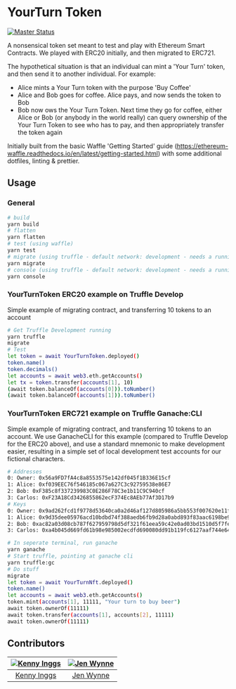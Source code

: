 # YourTurn Token

[![Master Status](https://github.com/kinggs/your-turn-contract/workflows/master/badge.svg)](https://github.com/kinggs/your-turn-contract/actions)

A nonsensical token set meant to test and play with Ethereum Smart Contracts. We played with ERC20 initially, and then migrated to ERC721.

The hypothetical situation is that an individual can mint a 'Your Turn' token, and then send it to another individual. For example:

- Alice mints a Your Turn token with the purpose 'Buy Coffee'
- Alice and Bob goes for coffee. Alice pays, and now sends the token to Bob
- Bob now ows the Your Turn Token. Next time they go for coffee, either Alice or Bob (or anybody in the world really) can query ownership of the Your Turn Token to see who has to pay, and then appropriately transfer the token again

Initially built from the basic Waffle 'Getting Started' guide (<https://ethereum-waffle.readthedocs.io/en/latest/getting-started.html>) with some additional dotfiles, linting & prettier.

## Usage

### General

```sh
# build
yarn build
# flatten
yarn flatten
# test (using waffle)
yarn test
# migrate (using truffle - default network: development - needs a running Ganache on 127.0.01.:7545)
yarn migrate
# console (using truffle - default network: development - needs a running Ganache on 127.0.01.:7545)
yarn console
```

### YourTurnToken ERC20 example on Truffle Develop

Simple example of migrating contract, and transferring 10 tokens to an account

```sh
# Get Truffle Development running
yarn truffle
migrate
# Test
let token = await YourTurnToken.deployed()
token.name()
token.decimals()
let accounts = await web3.eth.getAccounts()
let tx = token.transfer(accounts[1], 10)
(await token.balanceOf(accounts[0])).toNumber()
(await token.balanceOf(accounts[1])).toNumber()
```

### YourTurnToken ERC721 example on Truffle Ganache:CLI

Simple example of migrating contract, and transferring 10 tokens to an account. We use GanacheCLI for this example (compared to Truffle Develop for the ERC20 above), and use a standard mnemonic to make development easier, resulting in a simple set of local development test accounts for our fictional characters.

```sh
# Addresses
0: Owner: 0x56a9FD7fA4c8a8553575e142df045f1B336E15cf
1: Alice: 0xf039EEC76f546185c067a627C3c92759538e86E7
2: Bob: 0xF385c8f337239983C0E286F78C3e1b11C9C940cf
3: Carlos: 0xF23A18Cd3426855862ecF374Ec8AEb77Af3D17b9
# Keys
0: Owner: 0x9ad262fcd1f9778d53640ca0a2d46af127d805986a5bb553f007620e11f8e027
1: Alice: 0x9d35dee05976acd10bdbd74f388aedb6fb9d28a0abd893f83aac6198be9a6a85
2: Bob: 0xac82a03d08cb787f627959798d5df321f61eea59c42e0ad03bd1510d5f7fe2da
3: Carlos: 0xa4b045d669fd61b98e985002ecdfd690080dd91b119fc6127aaf744e64a639ec
```

```sh
# In seperate terminal, run ganache
yarn ganache
# Start truffle, pointing at ganache cli
yarn truffle:gc
# Do stuff
migrate
let token = await YourTurnNft.deployed()
token.name()
let accounts = await web3.eth.getAccounts()
token.mint(accounts[1], 11111, "Your turn to buy beer")
await token.ownerOf(11111)
await token.transfer(accounts[1], accounts[2], 11111)
await token.ownerOf(11111)
```

## Contributors

| [![Kenny Inggs][kinggs_avatar]][kinggs_homepage] | [![Jen Wynne][jenwynne_avatar]][jenwynne_homepage] |
| :----------------------------------------------: | :------------------------------------------------: |
|          [Kenny Inggs][kinggs_homepage]          |           [Jen Wynne][jenwynne_homepage]           |

[kinggs_homepage]: https://github.com/kinggs
[kinggs_avatar]: https://github.com/kinggs.png?size=150
[jenwynne_homepage]: https://github.com/jenwynne
[jenwynne_avatar]: https://github.com/jenwynne.png?size=150
